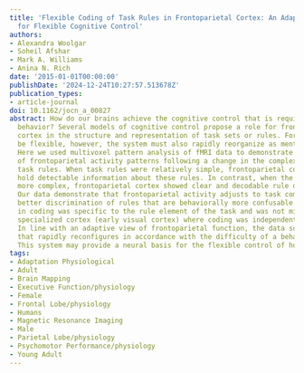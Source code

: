 ```yaml
---
title: 'Flexible Coding of Task Rules in Frontoparietal Cortex: An Adaptive System
  for Flexible Cognitive Control'
authors:
- Alexandra Woolgar
- Soheil Afshar
- Mark A. Williams
- Anina N. Rich
date: '2015-01-01T00:00:00'
publishDate: '2024-12-24T10:27:57.513678Z'
publication_types:
- article-journal
doi: 10.1162/jocn_a_00827
abstract: How do our brains achieve the cognitive control that is required for flexible
  behavior? Several models of cognitive control propose a role for frontoparietal
  cortex in the structure and representation of task sets or rules. For behavior to
  be flexible, however, the system must also rapidly reorganize as mental focus changes.
  Here we used multivoxel pattern analysis of fMRI data to demonstrate adaptive reorganization
  of frontoparietal activity patterns following a change in the complexity of the
  task rules. When task rules were relatively simple, frontoparietal cortex did not
  hold detectable information about these rules. In contrast, when the rules were
  more complex, frontoparietal cortex showed clear and decodable rule discrimination.
  Our data demonstrate that frontoparietal activity adjusts to task complexity, with
  better discrimination of rules that are behaviorally more confusable. The change
  in coding was specific to the rule element of the task and was not mirrored in more
  specialized cortex (early visual cortex) where coding was independent of difficulty.
  In line with an adaptive view of frontoparietal function, the data suggest a system
  that rapidly reconfigures in accordance with the difficulty of a behavioral task.
  This system may provide a neural basis for the flexible control of human behavior.
tags:
- Adaptation Physiological
- Adult
- Brain Mapping
- Executive Function/physiology
- Female
- Frontal Lobe/physiology
- Humans
- Magnetic Resonance Imaging
- Male
- Parietal Lobe/physiology
- Psychomotor Performance/physiology
- Young Adult
---
```

